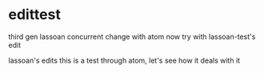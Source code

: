 # edittest

third gen lassoan
concurrent change with atom
now try with lassoan-test's edit

lassoan's edits
this is a test through atom, let's see how it deals with it
